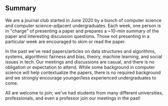 
## Summary
We are a journal club started in June 2020 by a bunch of computer science and computer science-adjacent undergraduates. Each week, one person is in "charge" of presenting a paper and prepares a ~10-min summary of the paper and interesting discussion questions.  Those not presenting in a particular week are encouraged to skim or read the paper.

In the past we've read papers/articles on data structures and algorithms, systems, algorithmic fairness and bias, theory, machine learning, and social issues in tech.  Our meetings and discussions are casual, and there is no obligation or expectation to attend.  While some background in computer science will help contextualize the papers, there is no required background and we strongly encourage younger/less experienced undergraduates to come. 

All are welcome to join; we've had students from many different universities, professionals, and even a professor join our meetings in the past!


